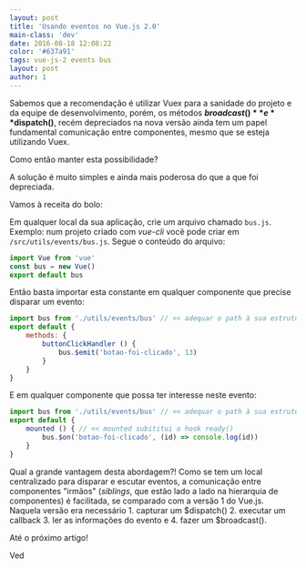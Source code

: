 ```yaml
---
layout: post
title: 'Usando eventos no Vue.js 2.0'
main-class: 'dev'
date: 2016-08-18 12:08:22 
color: '#637a91'
tags: vue-js-2 events bus
layout: post
author: 1
---
```


Sabemos que a recomendação é utilizar Vuex para a sanidade do projeto e da equipe de desenvolvimento, porém, os métodos **$broadcast()** e **$dispatch()**, recém depreciados na nova versão ainda tem um papel fundamental comunicação entre componentes, mesmo que se esteja utilizando Vuex.

Como então manter esta possibilidade?

A solução é muito simples e ainda mais poderosa do que a que foi depreciada. 

Vamos à receita do bolo:

Em qualquer local da sua aplicação, crie um arquivo chamado `bus.js`. Exemplo: num projeto criado com *vue-cli* você pode criar em `/src/utils/events/bus.js`. Segue o conteúdo do arquivo:

```javascript
import Vue from 'vue'
const bus = new Vue()
export default bus
```

Então basta importar esta constante em qualquer componente que precise disparar um evento:

```javascript
import bus from './utils/events/bus' // << adequar o path à sua estrutura
export default {
    methods: {
        buttonClickHandler () {
            bus.$emit('botao-foi-clicado', 13)
        }
    }
}
```

E em qualquer componente que possa ter interesse neste evento:

```javascript
import bus from './utils/events/bus' // << adequar o path à sua estrutura
export default {
    mounted () { // << mounted subititui o hook ready()
        bus.$on('botao-foi-clicado', (id) => console.log(id))
    }
}
```

Qual a grande vantagem desta abordagem?! Como se tem um local centralizado para disparar e escutar eventos, a comunicação entre componentes "irmãos" (*siblings*, que estão lado a lado na hierarquia de componentes) é facilitada, se comparado com a versão 1 do Vue.js. Naquela versão era necessário 1. capturar um $dispatch() 2.  executar um callback 3. ler as informações do evento e 4. fazer um $broadcast().

Até o próximo artigo!

Ved


